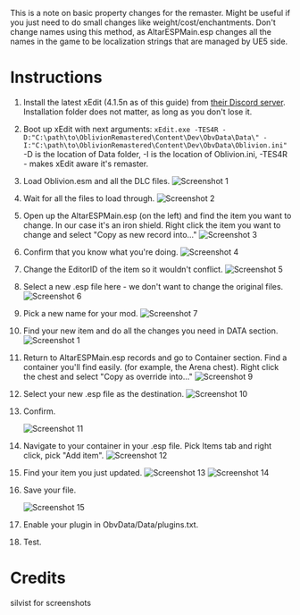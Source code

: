 This is a note on basic property changes for the remaster. Might be useful if you just need to do small changes like weight/cost/enchantments. Don't change names using this method, as AltarESPMain.esp changes all the names in the game to be localization strings that are managed by UE5 side.

# Instructions
1. Install the latest xEdit (4.1.5n as of this guide) from [their Discord server](https://discord.com/invite/5t8RnNQ). Installation folder does not matter, as long as you don't lose it.
2. Boot up xEdit with next arguments:
   `xEdit.exe -TES4R -D:"C:\path\to\OblivionRemastered\Content\Dev\ObvData\Data\" -I:"C:\path\to\OblivionRemastered\Content\Dev\ObvData\Oblivion.ini"`
   -D is the location of Data folder, -I is the location of Oblivion.ini, -TES4R - makes xEdit aware it's remaster.
3. Load Oblivion.esm and all the DLC files.
   ![Screenshot 1](screenshots/basic-edits/guide1.png)
4. Wait for all the files to load through.
   ![Screenshot 2](screenshots/basic-edits/guide2.png)
5. Open up the AltarESPMain.esp (on the left) and find the item you want to change. In our case it's an iron shield. Right click the item you want to change and select "Copy as new record into..."
   ![Screenshot 3](screenshots/basic-edits/guide3.png)
6. Confirm that you know what you're doing.
   ![Screenshot 4](screenshots/basic-edits/guide4.png)
7. Change the EditorID of the item so it wouldn't conflict. 
   ![Screenshot 5](screenshots/basic-edits/guide5.png)
8. Select a new .esp file here - we don't want to change the original files.
   ![Screenshot 6](screenshots/basic-edits/guide6.png)
9. Pick a new name for your mod.
   ![Screenshot 7](screenshots/basic-edits/guide7.png)
10.  Find your new item and do all the changes you need in DATA section.
    ![Screenshot 1](screenshots/basic-edits/guide8.png)
11. Return to AltarESPMain.esp records and go to Container section. Find a container you'll find easily. (for example, the Arena chest). Right click the chest and select "Copy as override into..."
    ![Screenshot 9](screenshots/basic-edits/guide9.png)
12. Select your new .esp file as the destination.
    ![Screenshot 10](screenshots/basic-edits/guide10.png)
13. Confirm.
    
    ![Screenshot 11](screenshots/basic-edits/guide11.png)
14. Navigate to your container in your .esp file. Pick Items tab and right click, pick "Add item".
    ![Screenshot 12](screenshots/basic-edits/guide12.png)
15. Find your item you just updated.
    ![Screenshot 13](screenshots/basic-edits/guide13.png)
    ![Screenshot 14](screenshots/basic-edits/guide14.png)
16. Save your file.
    
    ![Screenshot 15](screenshots/basic-edits/guide15.png)
17. Enable your plugin in ObvData/Data/plugins.txt.
18. Test.

# Credits
silvist for screenshots
